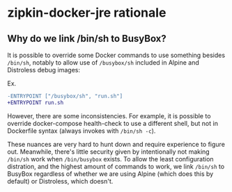 # zipkin-docker-jre rationale

## Why do we link /bin/sh to BusyBox?

It is possible to override some Docker commands to use something besides
`/bin/sh`, notably to allow use of `/busybox/sh` included in Alpine and
Distroless debug images:

Ex.
```diff
-ENTRYPOINT ["/busybox/sh", "run.sh"]
+ENTRYPOINT run.sh
```

However, there are some inconsistencies. For example, it is possible to override
docker-compose health-check to use a different shell, but not in Dockerfile
syntax (always invokes with `/bin/sh -c`).

These nuances are very hard to hunt down and require experience to figure out.
Meanwhile, there's little security given by intentionally not making `/bin/sh`
work when `/bin/busybox` exists. To allow the least configuration distration,
and the highest amount of commands to work, we link `/bin/sh` to BusyBox
regardless of whether we are using Alpine (which does this by default) or
Distroless, which doesn't.
